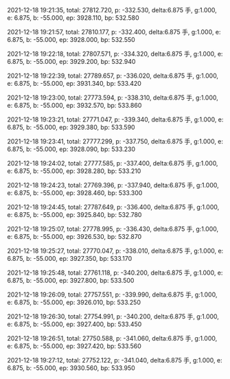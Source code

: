 2021-12-18 19:21:35, total: 27812.720, p: -332.530, delta:6.875 手, g:1.000, e: 6.875, b: -55.000, ep: 3928.110, bp: 532.580

2021-12-18 19:21:57, total: 27810.177, p: -332.400, delta:6.875 手, g:1.000, e: 6.875, b: -55.000, ep: 3928.000, bp: 532.550

2021-12-18 19:22:18, total: 27807.571, p: -334.320, delta:6.875 手, g:1.000, e: 6.875, b: -55.000, ep: 3929.200, bp: 532.940

2021-12-18 19:22:39, total: 27789.657, p: -336.020, delta:6.875 手, g:1.000, e: 6.875, b: -55.000, ep: 3931.340, bp: 533.420

2021-12-18 19:23:00, total: 27773.594, p: -338.310, delta:6.875 手, g:1.000, e: 6.875, b: -55.000, ep: 3932.570, bp: 533.860

2021-12-18 19:23:21, total: 27771.047, p: -339.340, delta:6.875 手, g:1.000, e: 6.875, b: -55.000, ep: 3929.380, bp: 533.590

2021-12-18 19:23:41, total: 27777.299, p: -337.750, delta:6.875 手, g:1.000, e: 6.875, b: -55.000, ep: 3928.090, bp: 533.230

2021-12-18 19:24:02, total: 27777.585, p: -337.400, delta:6.875 手, g:1.000, e: 6.875, b: -55.000, ep: 3928.280, bp: 533.210

2021-12-18 19:24:23, total: 27769.396, p: -337.940, delta:6.875 手, g:1.000, e: 6.875, b: -55.000, ep: 3928.460, bp: 533.300

2021-12-18 19:24:45, total: 27787.649, p: -336.400, delta:6.875 手, g:1.000, e: 6.875, b: -55.000, ep: 3925.840, bp: 532.780

2021-12-18 19:25:07, total: 27778.995, p: -336.430, delta:6.875 手, g:1.000, e: 6.875, b: -55.000, ep: 3926.530, bp: 532.870

2021-12-18 19:25:27, total: 27770.047, p: -338.010, delta:6.875 手, g:1.000, e: 6.875, b: -55.000, ep: 3927.350, bp: 533.170

2021-12-18 19:25:48, total: 27761.118, p: -340.200, delta:6.875 手, g:1.000, e: 6.875, b: -55.000, ep: 3927.800, bp: 533.500

2021-12-18 19:26:09, total: 27757.551, p: -339.990, delta:6.875 手, g:1.000, e: 6.875, b: -55.000, ep: 3926.010, bp: 533.250

2021-12-18 19:26:30, total: 27754.991, p: -340.200, delta:6.875 手, g:1.000, e: 6.875, b: -55.000, ep: 3927.400, bp: 533.450

2021-12-18 19:26:51, total: 27750.588, p: -341.060, delta:6.875 手, g:1.000, e: 6.875, b: -55.000, ep: 3927.420, bp: 533.560

2021-12-18 19:27:12, total: 27752.122, p: -341.040, delta:6.875 手, g:1.000, e: 6.875, b: -55.000, ep: 3930.560, bp: 533.950